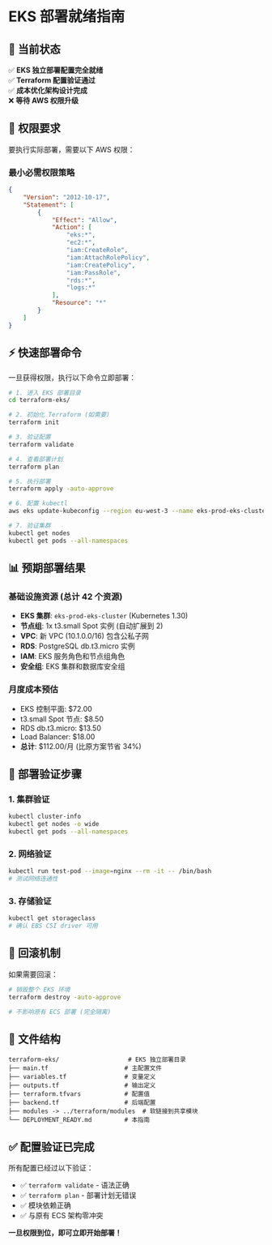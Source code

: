 # EKS 部署就绪指南

## 🎯 当前状态

✅ **EKS 独立部署配置完全就绪**  
✅ **Terraform 配置验证通过**  
✅ **成本优化架构设计完成**  
❌ **等待 AWS 权限升级**

## 🔑 权限要求

要执行实际部署，需要以下 AWS 权限：

### 最小必需权限策略
```json
{
    "Version": "2012-10-17",
    "Statement": [
        {
            "Effect": "Allow",
            "Action": [
                "eks:*",
                "ec2:*",
                "iam:CreateRole",
                "iam:AttachRolePolicy",
                "iam:CreatePolicy",
                "iam:PassRole",
                "rds:*",
                "logs:*"
            ],
            "Resource": "*"
        }
    ]
}
```

## ⚡ 快速部署命令

一旦获得权限，执行以下命令立即部署：

```bash
# 1. 进入 EKS 部署目录
cd terraform-eks/

# 2. 初始化 Terraform (如需要)
terraform init

# 3. 验证配置
terraform validate

# 4. 查看部署计划
terraform plan

# 5. 执行部署
terraform apply -auto-approve

# 6. 配置 kubectl
aws eks update-kubeconfig --region eu-west-3 --name eks-prod-eks-cluster

# 7. 验证集群
kubectl get nodes
kubectl get pods --all-namespaces
```

## 📊 预期部署结果

### 基础设施资源 (总计 42 个资源)
- **EKS 集群**: `eks-prod-eks-cluster` (Kubernetes 1.30)
- **节点组**: 1x t3.small Spot 实例 (自动扩展到 2)
- **VPC**: 新 VPC (10.1.0.0/16) 包含公私子网
- **RDS**: PostgreSQL db.t3.micro 实例
- **IAM**: EKS 服务角色和节点组角色
- **安全组**: EKS 集群和数据库安全组

### 月度成本预估
- EKS 控制平面: $72.00
- t3.small Spot 节点: $8.50
- RDS db.t3.micro: $13.50  
- Load Balancer: $18.00
- **总计**: $112.00/月 (比原方案节省 34%)

## 🚀 部署验证步骤

### 1. 集群验证
```bash
kubectl cluster-info
kubectl get nodes -o wide
kubectl get pods --all-namespaces
```

### 2. 网络验证
```bash
kubectl run test-pod --image=nginx --rm -it -- /bin/bash
# 测试网络连通性
```

### 3. 存储验证
```bash
kubectl get storageclass
# 确认 EBS CSI driver 可用
```

## 🔄 回滚机制

如果需要回滚：
```bash
# 销毁整个 EKS 环境
terraform destroy -auto-approve

# 不影响原有 ECS 部署 (完全隔离)
```

## 📁 文件结构

```
terraform-eks/                   # EKS 独立部署目录
├── main.tf                     # 主配置文件
├── variables.tf                # 变量定义
├── outputs.tf                  # 输出定义
├── terraform.tfvars            # 配置值
├── backend.tf                  # 后端配置
├── modules -> ../terraform/modules  # 软链接到共享模块
└── DEPLOYMENT_READY.md         # 本指南
```

## ✅ 配置验证已完成

所有配置已经过以下验证：
- ✅ `terraform validate` - 语法正确
- ✅ `terraform plan` - 部署计划无错误  
- ✅ 模块依赖正确
- ✅ 与原有 ECS 架构零冲突

**一旦权限到位，即可立即开始部署！**